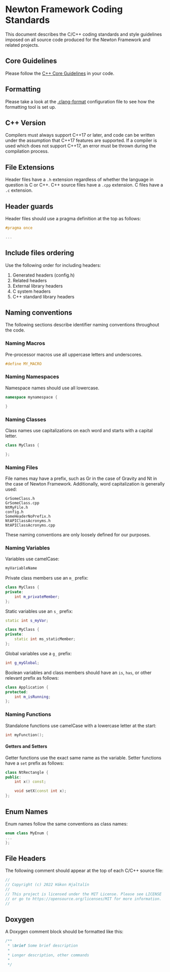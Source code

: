 # Newton Framework Coding Standards

This document describes the C/C++ coding standards and style guidelines imposed on all
source code produced for the Newton Framework and related projects.

## Core Guidelines

Please follow the [C++ Core Guidelines](https://isocpp.github.io/CppCoreGuidelines/CppCoreGuidelines) in your code.

## Formatting

Please take a look at the [.clang-format](./.clang-format) configuration file to see how the formatting tool is set up.

## C++ Version

Compilers must always support C++17 or later, and code can be written under the assumption
that C++17 features are supported. If a compiler is used which does not support C++17, an error
must be thrown during the compilation process.

## File Extensions

Header files have a `.h` extension regardless of whether the language in question is C or C++.
C++ source files have a `.cpp` extension. C files have a `.c` extension.

## Header guards

Header files should use a pragma definition at the top as follows:

```c++
#pragma once

...
```
## Include files ordering

Use the following order for including headers:

1. Generated headers (config.h)
2. Related headers
3. External library headers
4. C system headers
5. C++ standard library headers

## Naming conventions

The following sections describe identifier naming conventions throughout the code.

### Naming Macros

Pre-processor macros use all uppercase letters and underscores.

```c++
#define MY_MACRO
```

### Naming Namespaces

Namespace names should use all lowercase.

```c++
namespace mynamespace {

}
```

### Naming Classes

Class names use capitalizations on each word and starts with a capital letter.

```c++
class MyClass {

};
```

### Naming Files

File names may have a prefix, such as Gr in the case of Gravity and Nt in the case of Newton Framework. Additionally, word capitalization is generally used:

```
GrSomeClass.h
GrSomeClass.cpp
NtMyFile.h
config.h
SomeHeaderNoPrefix.h
NtAPIClassAcronyms.h
NtAPIClassAcronyms.cpp
```

These naming conventions are only loosely defined for our purposes.

### Naming Variables

Variables use camelCase:

```c++
myVariableName
```

Private class members use an `m_` prefix:

```c++
class MyClass {
private:
    int m_privateMember;
};
```

Static variables use an `s_` prefix:

```c++
static int s_myVar;

class MyClass {
private:
    static int ms_staticMember;
};
```

Global variables use a `g_` prefix:

```c++
int g_myGlobal;
```

Boolean variables and class members should have an `is`, `has`, or other relevant prefix as follows:

```c++
class Application {
protected:
    int m_isRunning;
};
```

### Naming Functions

Standalone functions use camelCase with a lowercase letter at the start:

```c++
int myFunction();
```

#### Getters and Setters

Getter functions use the exact same name as the variable. Setter functions have a `set` prefix as follows:

```c++
class NtRectangle {
public:
    int x() const;

    void setX(const int x);
};
```

## Enum Names

Enum names follow the same conventions as class names:

```c++
enum class MyEnum {
...
};
```

## File Headers

The following comment should appear at the top of each C/C++ source file:

```c++
//
// Copyright (c) 2022 Hákon Hjaltalín
//
// This project is licensed under the MIT License. Please see LICENSE
// or go to https://opensource.org/licenses/MIT for more information.
//
```

## Doxygen

A Doxygen comment block should be formatted like this:

```c++
/**
 * \brief Some brief description
 *
 * Longer description, other commands
 *
 */
```

